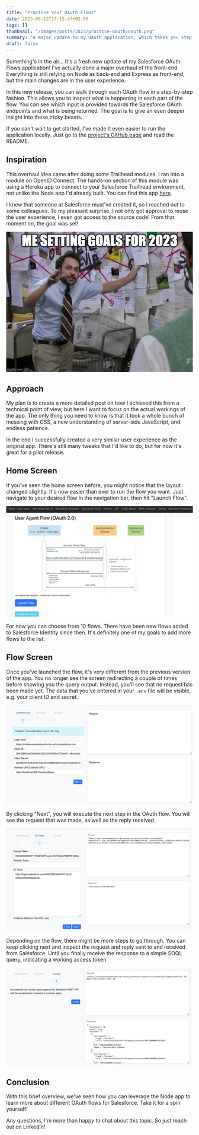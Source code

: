 ```yaml
---
title: "Practice Your OAuth Flows"
date: 2023-06-12T17:15:47+02:00
tags: []
thumbnail: "/images/posts/2023/practice-oauth/oauth.png"
summary: "A major update to my OAuth application, which takes you step-by-step through each flow."
draft: false
---
```


Something's in the air... It's a fresh new update of my Salesforce OAuth Flows application! I've actually done a major overhaul of the front-end. Everything is still relying on Node as back-end and Express as front-end, but the main changes are in the user experience.

In this new release, you can walk through each OAuth flow in a step-by-step fashion. This allows you to inspect what is happening in each part of the flow. You can see which input is provided towards the Salesforce OAuth endpoints and what is being returned. The goal is to give an even deeper insight into these tricky beasts.

If you can't wait to get started, I've made it even easier to run the application locally. Just go to the [project's GitHub page](https://github.com/NVandenBossche/salesforce-iam-flows) and read the README.

## Inspiration

This overhaul idea came after doing some Trailhead modules. I ran into a module on OpenID Connect. The hands-on section of this module was using a Heroku app to connect to your Salesforce Trailhead environment, not unlike the Node app I'd already built. You can find this app [here](https://openidconnect.herokuapp.com/).

I knew that someone at Salesforce must've created it, so I reached out to some colleagues. To my pleasant surprise, I not only got approval to reuse the user experience, I even got access to the source code! From that moment on, the goal was set!

![A meme with a guy looking frantic next to a wall full of paper and red strings.](/images/posts/2023/practice-oauth/goalsetting.jpg)

## Approach

My plan is to create a more detailed post on how I achieved this from a technical point of view, but here I want to focus on the actual workings of the app. The only thing you need to know is that it took a whole bunch of messing with CSS, a new understanding of server-side JavaScript, and endless patience.

In the end I successfully created a very similar user experience as the original app. There's still many tweaks that I'd like to do, but for now it's great for a pilot release.

## Home Screen

If you've seen the home screen before, you might notice that the layout changed slightly. It's now easier than ever to run the flow you want. Just navigate to your desired flow in the navigation bar, then hit "Launch Flow".

![A screenshot of the application showing the navigation bar and the "Launch Flow" button for the User-Agent flow.](/images/posts/2023/practice-oauth/launchflow.png)

For now you can choose from 10 flows. There have been new flows added to Salesforce Identity since then. It's definitely one of my goals to add more flows to the list.

## Flow Screen

Once you've launched the flow, it's very different from the previous version of the app. You no longer see the screen redirecting a couple of times before showing you the query output. Instead, you'll see that no request has been made yet. The data that you've entered in your `.env` file will be visible, e.g. your client ID and secret.

![A screenshot of the application showing the first step of the User-Agent flow.](/images/posts/2023/practice-oauth/step1.png)

By clicking "Next", you will execute the next step in the OAuth flow. You will see the request that was made, as well as the reply received.

![A screenshot of the application showing the second step of the User-Agent flow, while also showing the request and reply from the previous action.](/images/posts/2023/practice-oauth/step2.png)

Depending on the flow, there might be more steps to go through. You can keep clicking next and inspect the request and reply sent to and received from Salesforce. Until you finally receive the response to a simple SOQL query, indicating a working access token.

![A screenshot of the application showing the final step of the User-Agent flow, showing a successful query execution.](/images/posts/2023/practice-oauth/finalstep.png)

## Conclusion

With this brief overview, we've seen how you can leverage the Node app to learn more about different OAuth flows for Salesforce. Take it for a spin yourself!

Any questions, I'm more than happy to chat about this topic. So just reach out on LinkedIn!

